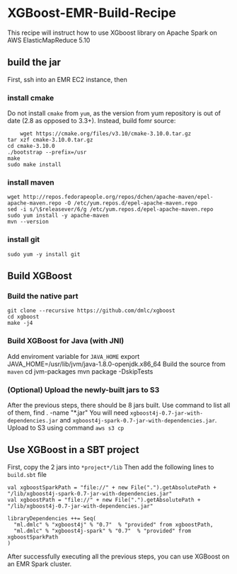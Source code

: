 # XGBoost-EMR-Build-Recipe

This recipe will instruct how to use XGboost library on Apache Spark on AWS ElasticMapReduce 5.10

## build the jar
First, ssh into an EMR EC2 instance, then


### install cmake
Do not install `cmake` from `yum`, as the version from yum repository is out of date (2.8 as opposed to 3.3+). Instead, build fomr source:

        wget https://cmake.org/files/v3.10/cmake-3.10.0.tar.gz
	tar xzf cmake-3.10.0.tar.gz
	cd cmake-3.10.0
	./bootstrap --prefix=/usr
	make
	sudo make install
### install maven
	wget http://repos.fedorapeople.org/repos/dchen/apache-maven/epel-apache-maven.repo -O /etc/yum.repos.d/epel-apache-maven.repo
	sed -i s/\$releasever/6/g /etc/yum.repos.d/epel-apache-maven.repo
	sudo yum install -y apache-maven
	mvn --version

### install git
	sudo yum -y install git

## Build XGBoost 
### Build the native part
	git clone --recursive https://github.com/dmlc/xgboost
	cd xgboost
	make -j4
	
### Build XGBoost for Java (with JNI)
Add enviroment variable for `JAVA_HOME`
	export JAVA_HOME=/usr/lib/jvm/java-1.8.0-openjdk.x86_64
Build the source from `maven`
	cd jvm-packages
	mvn package -DskipTests

### (Optional) Upload the newly-built jars to S3
After the previous steps, there should be 8 jars built. Use command to list all of them, 
    find . -name "\*.jar"
You will need `xgboost4j-0.7-jar-with-dependencies.jar` and `xgboost4j-spark-0.7-jar-with-dependencies.jar`.
Upload to S3 using command `aws s3 cp`

## Use XGBoost in a SBT project
First, copy the 2 jars into `*project*/lib`
Then add the following lines to `build.sbt` file

	val xgboostSparkPath = "file://" + new File(".").getAbsolutePath + "/lib/xgboost4j-spark-0.7-jar-with-dependencies.jar"
	val xgboostPath = "file://" + new File(".").getAbsolutePath + "/lib/xgboost4j-0.7-jar-with-dependencies.jar"
	
	libraryDependencies ++= Seq(
	  "ml.dmlc" % "xgboost4j" % "0.7"  % "provided" from xgboostPath,
  	  "ml.dmlc" % "xgboost4j-spark" % "0.7"  % "provided" from xgboostSparkPath
	)

After successfully executing all the previous steps, you can use XGBoost on an EMR Spark cluster.



